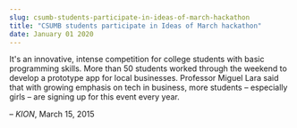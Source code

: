 ```yaml
---
slug: csumb-students-participate-in-ideas-of-march-hackathon
title: "CSUMB students participate in Ideas of March hackathon"
date: January 01 2020
---
```


 
<p>
  It's an innovative, intense competition for college students with basic
  programming skills. More than 50 students worked through the weekend to
  develop a prototype app for local businesses. Professor Miguel Lara said that
  with growing emphasis on tech in business, more students – especially girls –
  are signing up for this event every year.
</p>
<p>– <em>KION</em>, March 15, 2015</p>
 
